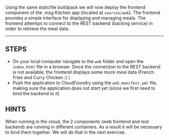 Using the same staticfile buildpack we will now deploy the frontend component of the .msg Kitchen app (located at `sources/web`). The frontend provides a simple interface for displaying and managing meals.
The frontend attemtps to connect to the REST backend (backing service) in order to retrieve the meal data. 

----------------------------------------------------------------------

## STEPS

* On your local computer navigate to the `web` folder and open the `index.html` file in a browser. Since the connection to the REST backend is not available, the frontend displays some mock meal data (French Fries and Curry Chicken :) )
* Push the application to CloudFoundry using the `web_manifest.yml` file, making sure the application does not start yet (since we first need to bind the backend to it)

## HINTS

When running in the cloud, the 2 components (web frontend and rest backend) are running in different containers. As a result it will be necessary to bind them together.  We will do that in the next exercise. 